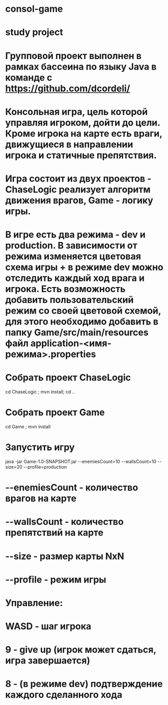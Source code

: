 # consol-game
# study project

# Групповой проект выполнен в рамках бассеина по языку Java в команде с https://github.com/dcordeli/
# Консольная игра, цель которой управляя игроком, дойти до цели. Кроме игрока на карте есть враги, движущиеся в направлении игрока и статичные препятствия.
# Игра состоит из двух проектов - ChaseLogic реализует алгоритм движения врагов, Game - логику игры.
# В игре есть два режима - dev и production. В зависимости от режима изменяется цветовая схема игры + в режиме dev можно отследить каждый ход врага и игрока. Есть возможность добавить пользовательский режим со своей цветовой схемой, для этого необходимо добавить в папку Game/src/main/resources файл application-<имя-режима>.properties
# Собрать проект ChaseLogic
cd ChaseLogic ; mvn install; cd ..

# Собрать проект Game
cd Game ; mvn install

# Запустить игру
java -jar Game-1.0-SNAPSHOT.jar --enemiesCount=10 --wallsCount=10 --size=20 --profile=production

# --enemiesCount - количество врагов на карте
# --wallsCount - количество препятствий на карте
# --size - размер карты NxN
# --profile - режим игры

# Управление:
# WASD - шаг игрока
# 9 - give up (игрок может сдаться, игра завершается)
# 8 - (в режиме dev) подтверждение каждого сделанного хода
